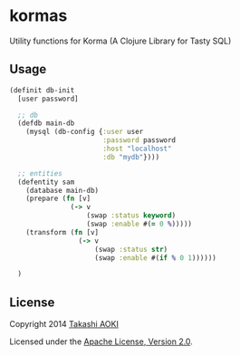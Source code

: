 # kormas

Utility functions for Korma (A Clojure Library for Tasty SQL)

## Usage

```clj
(definit db-init
  [user password]

  ;; db
  (defdb main-db
    (mysql (db-config {:user user
                       :password password
                       :host "localhost"
                       :db "mydb"})))

  ;; entities
  (defentity sam
    (database main-db)
    (prepare (fn [v]
               (-> v
                   (swap :status keyword)
                   (swap :enable #(= 0 %)))))
    (transform (fn [v]
                 (-> v
                     (swap :status str)
                     (swap :enable #(if % 0 1))))))

  )
```

## License

Copyright 2014 [Takashi AOKI][tak.sh]

Licensed under the [Apache License, Version 2.0][apache-license-2.0].

[tak.sh]: http://tak.sh
[apache-license-2.0]: http://www.apache.org/licenses/LICENSE-2.0.html
